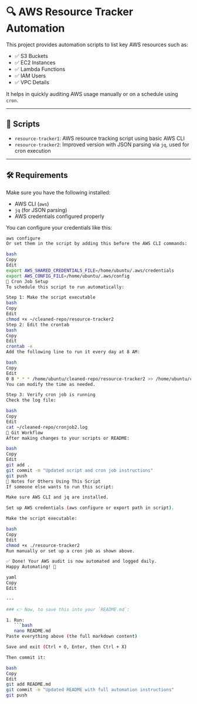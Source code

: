                                         
# 🔍 AWS Resource Tracker Automation

This project provides automation scripts to list key AWS resources such as:

- ✅ S3 Buckets  
- ✅ EC2 Instances  
- ✅ Lambda Functions  
- ✅ IAM Users  
- ✅ VPC Details  

It helps in quickly auditing AWS usage manually or on a schedule using `cron`.

---

## 📁 Scripts

- `resource-tracker1`: AWS resource tracking script using basic AWS CLI
- `resource-tracker2`: Improved version with JSON parsing via `jq`, used for cron execution

---

## 🛠️ Requirements

Make sure you have the following installed:

- AWS CLI (`aws`)
- `jq` (for JSON parsing)
- AWS credentials configured properly

You can configure your credentials like this:

```bash
aws configure
Or set them in the script by adding this before the AWS CLI commands:

bash
Copy
Edit
export AWS_SHARED_CREDENTIALS_FILE=/home/ubuntu/.aws/credentials
export AWS_CONFIG_FILE=/home/ubuntu/.aws/config
🔄 Cron Job Setup
To schedule this script to run automatically:

Step 1: Make the script executable
bash
Copy
Edit
chmod +x ~/cleaned-repo/resource-tracker2
Step 2: Edit the crontab
bash
Copy
Edit
crontab -e
Add the following line to run it every day at 8 AM:

bash
Copy
Edit
0 8 * * * /home/ubuntu/cleaned-repo/resource-tracker2 >> /home/ubuntu/cleaned-repo/cronjob2.log 2>&1
You can modify the time as needed.

Step 3: Verify cron job is running
Check the log file:

bash
Copy
Edit
cat ~/cleaned-repo/cronjob2.log
🔁 Git Workflow
After making changes to your scripts or README:

bash
Copy
Edit
git add .
git commit -m "Updated script and cron job instructions"
git push
📌 Notes for Others Using This Script
If someone else wants to run this script:

Make sure AWS CLI and jq are installed.

Set up AWS credentials (aws configure or export path in script).

Make the script executable:

bash
Copy
Edit
chmod +x ./resource-tracker2
Run manually or set up a cron job as shown above.

✅ Done! Your AWS audit is now automated and logged daily.
Happy Automating! 🚀

yaml
Copy
Edit

---

### 👉 Now, to save this into your `README.md`:

1. Run:
   ```bash
   nano README.md
Paste everything above (the full markdown content)

Save and exit (Ctrl + O, Enter, then Ctrl + X)

Then commit it:

bash
Copy
Edit
git add README.md
git commit -m "Updated README with full automation instructions"
git push
